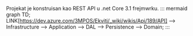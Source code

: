 Projekat je konstruisan kao REST API u .net Core 3.1 frejmwrku.
::: mermaid
 graph TD;
 LINK[https://dev.azure.com/3MPOS/Ekviti/_wiki/wikis/Api/189/API] --> Infrastructure --> Application --> DAL --> Persistence --> Domain;
:::


